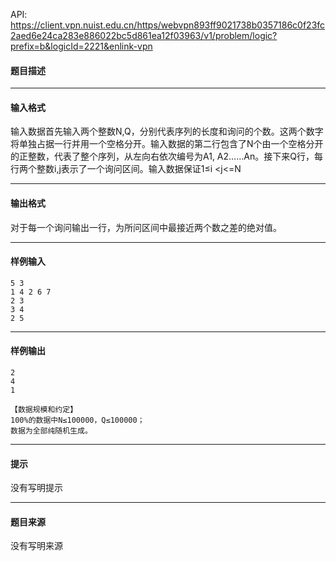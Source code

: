 API: https://client.vpn.nuist.edu.cn/https/webvpn893ff9021738b0357186c0f23fc2aed6e24ca283e886022bc5d861ea12f03963/v1/problem/logic?prefix=b&logicId=2221&enlink-vpn

#### 题目描述

---

#### 输入格式

输入数据首先输入两个整数N,Q，分别代表序列的长度和询问的个数。这两个数字将单独占据一行并用一个空格分开。输入数据的第二行包含了N个由一个空格分开的正整数，代表了整个序列，从左向右依次编号为A1, A2……An。接下来Q行，每行两个整数i,j表示了一个询问区间。输入数据保证1≤i <j<=N

---

#### 输出格式

对于每一个询问输出一行，为所问区间中最接近两个数之差的绝对值。

---

#### 样例输入
```
5 3
1 4 2 6 7
2 3
3 4
2 5

```

---

#### 样例输出
```
2
4
1

【数据规模和约定】
100%的数据中N≤100000，Q≤100000；
数据为全部纯随机生成。

```

---

#### 提示

没有写明提示

---

#### 题目来源

没有写明来源